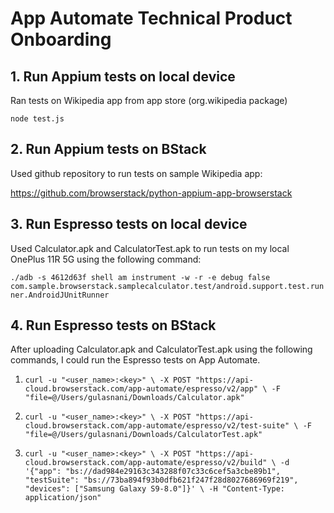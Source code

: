 # App Automate Technical Product Onboarding

## 1. Run Appium tests on local device
   Ran tests on Wikipedia app from app store (org.wikipedia package)
   
   `node test.js`
   
## 2. Run Appium tests on BStack
  Used github repository to run tests on sample Wikipedia app:
  
  https://github.com/browserstack/python-appium-app-browserstack
  
## 3. Run Espresso tests on local device
  Used Calculator.apk and CalculatorTest.apk to run tests on my local OnePlus 11R 5G using the following command:
  
  `./adb -s 4612d63f shell am instrument -w -r -e debug false com.sample.browserstack.samplecalculator.test/android.support.test.runner.AndroidJUnitRunner`
  
## 4. Run Espresso tests on BStack
After uploading Calculator.apk and CalculatorTest.apk using the following commands, I could run the Espresso tests on App Automate.
1. `curl -u "<user_name>:<key>" \
-X POST "https://api-cloud.browserstack.com/app-automate/espresso/v2/app" \
-F "file=@/Users/gulasnani/Downloads/Calculator.apk"`

2. `curl -u "<user_name>:<key>" \
-X POST "https://api-cloud.browserstack.com/app-automate/espresso/v2/test-suite" \
-F "file=@/Users/gulasnani/Downloads/CalculatorTest.apk"`

3. `curl -u "<user_name>:<key>" \
-X POST "https://api-cloud.browserstack.com/app-automate/espresso/v2/build" \
-d '{"app": "bs://dad984e29163c343288f07c33c6cef5a3cbe89b1", "testSuite": "bs://73ba894f93b0dfb621f247f28d8027686969f219", "devices": ["Samsung Galaxy S9-8.0"]}' \
-H "Content-Type: application/json"`


